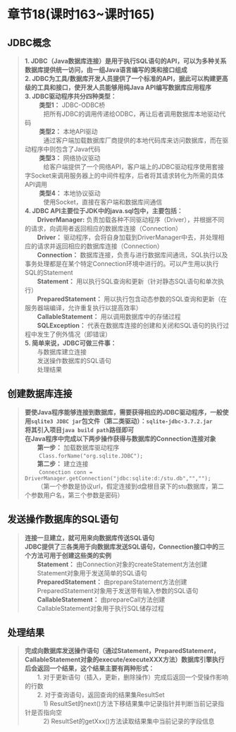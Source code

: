 # 章节18(课时163~课时165)   
## JDBC概念   
> **1. JDBC（Java数据库连接）是用于执行SQL语句的API，可以为多种关系数据库提供统一访问，由一组Java语言编写的类和接口组成**   
> **2. JDBC为工具/数据库开发人员提供了一个标准的API，据此可以构建更高级的工具和接口，使开发人员能够用纯Java API编写数据库应用程序**     
> **3. JDBC驱动程序共分四种类型：**   
> &ensp;&ensp;&ensp;&ensp; **类型1：** JDBC-ODBC桥      
> &ensp;&ensp;&ensp;&ensp;&ensp;&ensp;把所有JDBC的调用传递给ODBC，再让后者调用数据库本地驱动代码   
> &ensp;&ensp;&ensp;&ensp; **类型2：** 本地API驱动      
> &ensp;&ensp;&ensp;&ensp;&ensp;&ensp;通过客户端加载数据库厂商提供的本地代码库来访问数据库，而在驱动程序中则包含了Java代码   
> &ensp;&ensp;&ensp;&ensp; **类型3：** 网络协议驱动      
> &ensp;&ensp;&ensp;&ensp;&ensp;&ensp;给客户端提供了一个网络API，客户端上的JDBC驱动程序使用套接字Socket来调用服务器上的中间件程序，后者将其请求转化为所需的具体API调用   
> &ensp;&ensp;&ensp;&ensp; **类型4：** 本地协议驱动        
> &ensp;&ensp;&ensp;&ensp;&ensp;&ensp;使用Socket，直接在客户端和数据库间通信   
> **4. JDBC API主要位于JDK中的java.sql包中，主要包括：**   
> &ensp;&ensp;&ensp;&ensp;**DriverManager:** 负责加载各种不同驱动程序（Driver），并根据不同的请求，向调用者返回相应的数据库连接（Connection）  
> &ensp;&ensp;&ensp;&ensp;**Driver：** 驱动程序，会将自身加载到DriverManager中去，并处理相应的请求并返回相应的数据库连接（Connection）   
> &ensp;&ensp;&ensp;&ensp;**Connection：** 数据库连接，负责与进行数据库间通讯，SQL执行以及事务处理都是在某个特定Connection环境中进行的。可以产生用以执行SQL的Statement   
> &ensp;&ensp;&ensp;&ensp;**Statement：** 用以执行SQL查询和更新（针对静态SQL语句和单次执行）   
> &ensp;&ensp;&ensp;&ensp;**PreparedStatement：** 用以执行包含动态参数的SQL查询和更新（在服务器端编译，允许重复执行以提高效率）  
> &ensp;&ensp;&ensp;&ensp;**CallableStatement：** 用以调用数据库中的存储过程  
> &ensp;&ensp;&ensp;&ensp;**SQLException：** 代表在数据库连接的创建和关闭和SQL语句的执行过程中发生了例外情况（即错误）   
> **5. 简单来说，JDBC可做三件事：**   
> &ensp;&ensp;&ensp;&ensp;与数据库建立连接  
> &ensp;&ensp;&ensp;&ensp;发送操作数据库的SQL语句  
> &ensp;&ensp;&ensp;&ensp;处理结果   
## 创建数据库连接   
> **要使Java程序能够连接到数据库，需要获得相应的JDBC驱动程序，一般使用`sqlite3 JDBC jar`包文件（第二类驱动）：`sqlite-jdbc-3.7.2.jar`<br/>将其引入项目`java build path`路径即可**   
> **在Java程序中完成以下两步操作获得与数据库的Connection连接对象**   
> &ensp;&ensp;&ensp;&ensp;**第一步：** 加载数据库驱动程序  
> &ensp;&ensp;&ensp;&ensp; `Class.forName("org.sqlite.JDBC");`  
> &ensp;&ensp;&ensp;&ensp;**第二步：** 建立连接  
> &ensp;&ensp;&ensp;&ensp; `Connection conn = DriverManager.getConnection("jdbc:sqlite:d:/stu.db","","");`   
> &ensp;&ensp;&ensp;&ensp;（第一个参数是协议url，假定连接到d盘根目录下的stu数据库，第二个参数用户名，第三个参数是密码）   
## 发送操作数据库的SQL语句  
> **连接一旦建立，就可用来向数据库传送SQL语句**   
> **JDBC提供了三各类用于向数据库发送SQL语句，Connection接口中的三个方法可用于创建这些类的实例**   
> &ensp;&ensp;&ensp;&ensp;**Statement：** 由Connection对象的createStatement方法创建    
> &ensp;&ensp;&ensp;&ensp;Statement对象用于发送简单的SQL语句    
> &ensp;&ensp;&ensp;&ensp;**PreparedStatement：** 由prepareStatement方法创建    
> &ensp;&ensp;&ensp;&ensp;PreparedStatement对象用于发送带有输入参数的SQL语句   
> &ensp;&ensp;&ensp;&ensp;**CallableStatement：** 由prepareCall方法创建    
> &ensp;&ensp;&ensp;&ensp;CallableStatement对象用于执行SQL储存过程  
## 处理结果  
> **完成向数据库发送操作语句（通过Statement，PreparedStatement，CallableStatement对象的execute/executeXXX方法）数据库引擎执行后会返回一个结果，这个结果主要有两种形式：**   
> &ensp;&ensp;&ensp;&ensp;1. 对于更新语句（插入，更新，删除操作）完成后返回一个受操作影响的行数   
> &ensp;&ensp;&ensp;&ensp;2. 对于查询语句，返回查询的结果集ResultSet   
> &ensp;&ensp;&ensp;&ensp;&ensp;&ensp;1) ResultSet的next()方法下移结果集中记录指针并判断当前记录指针是否指向空   
> &ensp;&ensp;&ensp;&ensp;&ensp;&ensp;2) ResultSet的getXxx()方法读取结果集中当前记录的字段信息   

